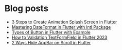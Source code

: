 # Blog posts
<!-- BLOG-POST-LIST:START -->
- [3 Steps to Create Animation Splash Screen in Flutter](https://flutterflux.com/animation-splash-screen-in-flutter/)
- [Mastering DateFormat in Flutter with Intl Package](https://flutterflux.com/dateformat-in-flutter/)
- [Types of Button in Flutter with Example](https://flutterflux.com/types-of-button-in-flutter-with-example/)
- [How to Validation TextFormField in Flutter 2023](https://flutterflux.com/how-to-validation-textformfield-in-flutter-2023/)
- [2 Ways Hide AppBar on Scroll in Flutter](https://flutterflux.com/2-ways-hide-appbar-on-scroll-in-flutter/)
<!-- BLOG-POST-LIST:END -->
